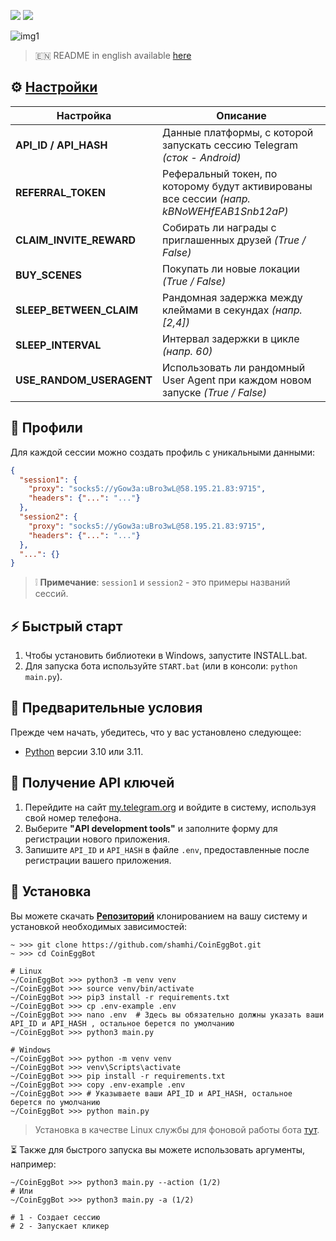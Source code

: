 [<img src="https://img.shields.io/badge/Telegram-%40Me-orange">](https://t.me/sho6ot)
[<img src="https://img.shields.io/badge/python-3.10%20%7C%203.11-blue">](https://www.python.org/downloads/)

![img1](.github/images/demo.png)

> 🇪🇳 README in english available [here](README-EN.md)

## ⚙ [Настройки](https://github.com/shamhi/CoinEggBot/blob/main/.env-example)
| Настройка                | Описание                                                                                   |
|--------------------------|--------------------------------------------------------------------------------------------|
| **API_ID / API_HASH**    | Данные платформы, с которой запускать сессию Telegram _(сток - Android)_                   |
| **REFERRAL_TOKEN**       | Реферальный токен, по которому будут активированы все сессии _(напр. kBNoWEHfEAB1Snb12aP)_ |
| **CLAIM_INVITE_REWARD**  | Собирать ли награды с приглашенных друзей _(True / False)_                                 |
| **BUY_SCENES**           | Покупать ли новые локации _(True / False)_                                                 |
| **SLEEP_BETWEEN_CLAIM**  | Рандомная задержка между клеймами в секундах _(напр. [2,4])_                               |
| **SLEEP_INTERVAL**       | Интервал задержки в цикле _(напр. 60)_                                                     |
| **USE_RANDOM_USERAGENT** | Использовать ли рандомный User Agent при каждом новом запуске _(True / False)_             |

## 📕 Профили
Для каждой сессии можно создать профиль с уникальными данными:
```json
{
  "session1": {
    "proxy": "socks5://yGow3a:uBro3wL@58.195.21.83:9715",
    "headers": {"...": "..."}
  },
  "session2": {
    "proxy": "socks5://yGow3a:uBro3wL@58.195.21.83:9715",
    "headers": {"...": "..."}
  },
  "...": {}
}
```
> ❕ **Примечание**:  `session1` и `session2` - это примеры названий сессий.

## ⚡ Быстрый старт
1. Чтобы установить библиотеки в Windows, запустите INSTALL.bat.
2. Для запуска бота используйте `START.bat` (или в консоли: `python main.py`).

## 📌 Предварительные условия
Прежде чем начать, убедитесь, что у вас установлено следующее:
- [Python](https://www.python.org/downloads/) версии 3.10 или 3.11.

## 📃 Получение API ключей
1. Перейдите на сайт [my.telegram.org](https://my.telegram.org) и войдите в систему, используя свой номер телефона.
2. Выберите **"API development tools"** и заполните форму для регистрации нового приложения.
3. Запишите `API_ID` и `API_HASH` в файле `.env`, предоставленные после регистрации вашего приложения.

## 🧱 Установка
Вы можете скачать [**Репозиторий**](https://github.com/shamhi/CoinEggBot) клонированием на вашу систему и установкой необходимых зависимостей:
```shell
~ >>> git clone https://github.com/shamhi/CoinEggBot.git 
~ >>> cd CoinEggBot

# Linux
~/CoinEggBot >>> python3 -m venv venv
~/CoinEggBot >>> source venv/bin/activate
~/CoinEggBot >>> pip3 install -r requirements.txt
~/CoinEggBot >>> cp .env-example .env
~/CoinEggBot >>> nano .env  # Здесь вы обязательно должны указать ваши API_ID и API_HASH , остальное берется по умолчанию
~/CoinEggBot >>> python3 main.py

# Windows
~/CoinEggBot >>> python -m venv venv
~/CoinEggBot >>> venv\Scripts\activate
~/CoinEggBot >>> pip install -r requirements.txt
~/CoinEggBot >>> copy .env-example .env
~/CoinEggBot >>> # Указываете ваши API_ID и API_HASH, остальное берется по умолчанию
~/CoinEggBot >>> python main.py
```
> Установка в качестве Linux службы для фоновой работы бота [тут](docs/LINUX-SERVIS-INSTALL.md).

⏳ Также для быстрого запуска вы можете использовать аргументы, например:
```shell
~/CoinEggBot >>> python3 main.py --action (1/2)
# Или
~/CoinEggBot >>> python3 main.py -a (1/2)

# 1 - Создает сессию
# 2 - Запускает кликер
```
